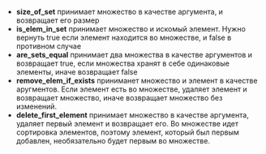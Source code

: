 - **size_of_set** принимает множество в качестве аргумента, и возвращает его размер
- **is_elem_in_set** принимает множество и искомый элемент. Нужно вернуть true если элемент находится во множестве, и false в противном случае
- **are_sets_equal** принимает два множества в качестве аргументов и возвращает true, если множества хранят в себе одинаковые элементы, иначе возвращает false
- **remove_elem_if_exists** приниманет множество и элемент в качестве аругментов. Если элемент есть во множестве, удаляет элемент и возвращает множество, иначе возвращает множество без изменений.
- **delete_first_element** принимает множество в качестве аргумента, удаляет первый элемент и возвращает его. Во множестве идет сортировка элементов, поэтому элемент, который был первым добавлен, необязательно будет первым во множестве.
